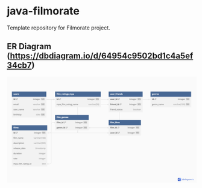 # java-filmorate
Template repository for Filmorate project.

## ER Diagram (https://dbdiagram.io/d/64954c9502bd1c4a5ef34cb7)
![ER Diagramm](ERdiagram.png)
